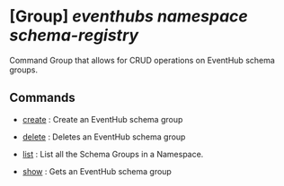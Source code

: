 # [Group] _eventhubs namespace schema-registry_

Command Group that allows for CRUD operations on EventHub schema groups.

## Commands

- [create](/Commands/eventhubs/namespace/schema-registry/_create.md)
: Create an EventHub schema group

- [delete](/Commands/eventhubs/namespace/schema-registry/_delete.md)
: Deletes an EventHub schema group

- [list](/Commands/eventhubs/namespace/schema-registry/_list.md)
: List all the Schema Groups in a Namespace.

- [show](/Commands/eventhubs/namespace/schema-registry/_show.md)
: Gets an EventHub schema group

